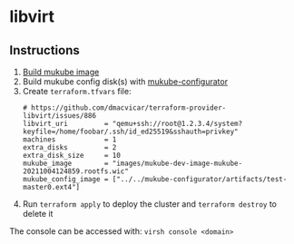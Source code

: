 # libvirt

## Instructions

1. [Build mukube image](https://github.com/distributed-technologies/mukube)
1. Build mukube config disk(s) with [mukube-configurator](https://github.com/distributed-technologies/mukube-configurator)
1. Create `terraform.tfvars` file:
    ```hcl
    # https://github.com/dmacvicar/terraform-provider-libvirt/issues/886
    libvirt_uri         = "qemu+ssh://root@1.2.3.4/system?keyfile=/home/foobar/.ssh/id_ed25519&sshauth=privkey"
    machines            = 1
    extra_disks         = 2
    extra_disk_size     = 10
    mukube_image        = "images/mukube-dev-image-mukube-20211004124859.rootfs.wic"
    mukube_config_image = ["../../mukube-configurator/artifacts/test-master0.ext4"]
    ```
1. Run `terraform apply` to deploy the cluster and `terraform destroy` to delete it

The console can be accessed with: `virsh console <domain>`

